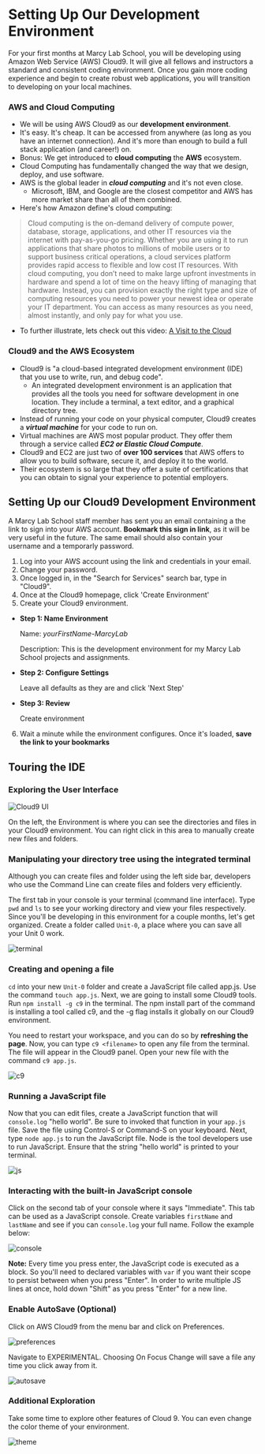 # Setting Up Our Development Environment

For your first months at Marcy Lab School, you will be developing using Amazon Web Service (AWS) Cloud9. It will give all fellows and instructors a standard and consistent coding environment. Once you gain more coding experience and begin to create robust web applications, you will transition to developing on your local machines.

### AWS and Cloud Computing
* We will be using AWS Cloud9 as our **development environment**.
* It's easy. It's cheap. It can be accessed from anywhere (as long as you have an internet connection). And it's more than enough to build a full stack application (and career!) on.
* Bonus: We get introduced to **cloud computing** the **AWS** ecosystem.
* Cloud Computing has fundamentally changed the way that we design, deploy, and use software.
* AWS is the global leader in **_cloud computing_** and it's not even close.
  * Microsoft, IBM, and Google are the closest competitor and AWS has more market share than all of them combined.
* Here's how Amazon define's cloud computing:
> Cloud computing is the on-demand delivery of compute power, database, storage, applications, and other IT resources via the internet with pay-as-you-go pricing.
> Whether you are using it to run applications that share photos to millions of mobile users or to support business critical operations, a cloud services platform provides rapid access to flexible and low cost IT resources. With cloud computing, you don’t need to make large upfront investments in hardware and spend a lot of time on the heavy lifting of managing that hardware. Instead, you can provision exactly the right type and size of computing resources you need to power your newest idea or operate your IT department. You can access as many resources as you need, almost instantly, and only pay for what you use.
* To further illustrate, lets check out this video: [A Visit to the Cloud](https://youtu.be/94PO2-TL4Vs)

### Cloud9 and the AWS Ecosystem
* Cloud9 is "a cloud-based integrated development environment (IDE) that you use to write, run, and debug code".
  * An integrated development environment is an application that provides all the tools you need for software development in one location. They include a terminal, a text editor, and a graphical directory tree.
* Instead of running your code on your physical computer, Cloud9 creates a **_virtual machine_** for your code to run on.
* Virtual machines are AWS most popular product. They offer them through a service called **_EC2 or Elastic Cloud Compute_**.
* Cloud9 and EC2 are just two of **over 100 services** that AWS offers to allow you to build software, secure it, and deploy it to the world.
* Their ecosystem is so large that they offer a suite of certifications that you can obtain to signal your experience to potential employers.

## Setting Up our Cloud9 Development Environment

A Marcy Lab School staff member has sent you an email containing a the link to sign into your AWS account. **Bookmark this sign in link**, as it will be very useful in the future. The same email should also contain your username and a temporarly password.

1. Log into your AWS account using the link and credentials in your email. 
2. Change your password.
3. Once logged in, in the "Search for Services" search bar, type in "Cloud9".
4. Once at the Cloud9 homepage, click 'Create Environment'
5. Create your Cloud9 environment.
  * **Step 1: Name Environment**
  
    Name: _yourFirstName-MarcyLab_
    
    Description: This is the development environment for my Marcy Lab School projects and assignments.
  * **Step 2: Configure Settings**
  
    Leave all defaults as they are and click 'Next Step'
  * **Step 3: Review**
  
    Create environment
6. Wait a minute while the environment configures. Once it's loaded, **save the link to your bookmarks**

## Touring the IDE
### Exploring the User Interface

![Cloud9 UI](./assets/cloud9_ui.png)

On the left, the Environment is where you can see the directories and files in your Cloud9 environment. You can right click in this area to manually create new files and folders.

### Manipulating your directory tree using the integrated terminal

Although you can create files and folder using the left side bar, developers who use the Command Line can create files and folders very efficiently.

The first tab in your console is your terminal (command line interface). Type `pwd` and `ls` to see your working directory and view your files respectively. Since you'll be developing in this environment for a couple months, let's get organized. Create a folder called `Unit-0`, a place where you can save all your Unit 0 work.

![terminal](./assets/terminal.png)

### Creating and opening a file

`cd` into your new `Unit-0` folder and create a JavaScript file called app.js. Use the command `touch app.js`. Next, we are going to install some Cloud9 tools. Run `npm install -g c9` in the terminal. The npm install part of the command is installing a tool called c9, and the -g flag installs it globally on our Cloud9 environment.

You need to restart your workspace, and you can do so by **refreshing the page**. Now, you can type `c9 <filename>` to open any file from the terminal. The file will appear in the Cloud9 panel. Open your new file with the command `c9 app.js`.

![c9](./assets/c9.png)

### Running a JavaScript file

Now that you can edit files, create a JavaScript function that will `console.log` "hello world". Be sure to invoked that function in your `app.js` file. Save the file using Control-S or Command-S on your keyboard. Next, type `node app.js` to run the JavaScript file. Node is the tool developers use to run JavaScript. Ensure that the string "hello world" is printed to your terminal.

![js](./assets/js.png)

### Interacting with the built-in JavaScript console

Click on the second tab of your console where it says "Immediate". This tab can be used as a JavaScript console. Create variables `firstName` and `lastName` and see if you can `console.log` your full name. Follow the example below:

![console](./assets/console.png)

**Note:** Every time you press enter, the JavaScript code is executed as a block. So you'll need to declared variables with `var` if you want their scope to persist between when you press "Enter". In order to write multiple JS lines at once, hold down "Shift" as you press "Enter" for a new line.

### Enable AutoSave (Optional)

Click on AWS Cloud9 from the menu bar and click on Preferences.

![preferences](./assets/preferences.png)

Navigate to EXPERIMENTAL. Choosing On Focus Change will save a file any time you click away from it.  

![autosave](./assets/autosave.png)

### Additional Exploration

Take some time to explore other features of Cloud 9. You can even change the color theme of your environment.

![theme](./assets/theme.png)
